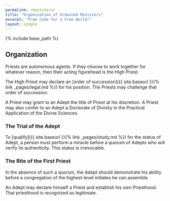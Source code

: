 ```yaml
---
permalink: /ministers/
title: "Organization of Ordained Ministers"
excerpt: "Free Code for a Free World!"
layout: single
---
```


{% include base_path %}

## Organization

Priests are autonomous agents.
If they choose to work together for whatever reason,
then their acting figurehead is the High Priest.

The High Priest may declare an [order of succession]({{ site.baseurl }}{% link _pages/legal.md %}) for his position.
The Priests may challenge that order of succession.

A Priest may grant to an Adept the title of Priest at his discretion.
A Priest may also confer to an Adept a Doctorate of Divinity
in the Practical Application of the Divine Sciences.

### The Trial of the Adept

To [qualify]({{ site.baseurl }}{% link _pages/study.md %}) for the status of Adept,
a person must perform a miracle before a quorum of Adepts who will verify its authenticity.
This status is irrevocable.

### The Rite of the First Priest

In the absence of such a quorum,
the Adept should demonstrate his ability before a congregation of the highest-level initiates he can assemble.

An Adept may declare himself a Priest and establish his own Priesthood.
That priesthood is recognized as legitimate.

